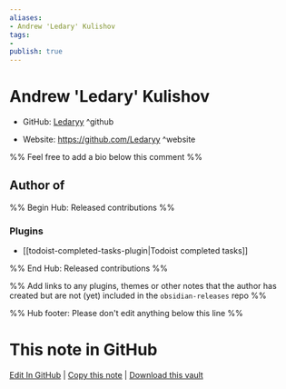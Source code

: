 ```yaml
---
aliases:
- Andrew 'Ledary' Kulishov
tags:
- 
publish: true
---
```


# Andrew 'Ledary' Kulishov

- GitHub: [Ledaryy](https://github.com/Ledaryy/) ^github
<!-- - Discord: `@` ^discord-->
- Website: <https://github.com/Ledaryy> ^website
<!-- - [[Publish sites|Publish site]]: <https://> ^publish-->

%% Feel free to add a bio below this comment %%


## Author of

%% Begin Hub: Released contributions %%
### Plugins
- [[todoist-completed-tasks-plugin|Todoist completed tasks]]

%% End Hub: Released contributions %%

%% Add links to any plugins, themes or other notes that the author has created but are not (yet) included in the `obsidian-releases` repo %%

<!--
### Unlisted plugins
-->

<!--
### Others
-->

<!--
## Sponsor this author
-->

<!-- - [[GitHub sponsors]]: [Sponsor @Ledaryy on GitHub Sponsors](https://github.com/sponsors/Ledaryy) ^github-sponsor-->
<!-- - [[Buy me a coffee]]: <https://> ^buy-me-a-coffee-->
<!-- - [[PayPal]]: <https://> ^paypal-->
<!-- - [[Patreon]]: <https://> ^patreon-->

<!--
## Follow this author
-->

<!-- - [[YouTube Channels|On YouTube]]: <https://> ^youtube-->
<!-- - Twitter: <https://> ^twitter-->
<!-- - ... -->

%% Hub footer: Please don't edit anything below this line %%

# This note in GitHub

<span class="git-footer">[Edit In GitHub](https://github.dev/obsidian-community/obsidian-hub/blob/main/01%20-%20Community/People/Ledaryy.md "git-hub-edit-note") | [Copy this note](https://raw.githubusercontent.com/obsidian-community/obsidian-hub/main/01%20-%20Community/People/Ledaryy.md "git-hub-copy-note") | [Download this vault](https://github.com/obsidian-community/obsidian-hub/archive/refs/heads/main.zip "git-hub-download-vault") </span>
